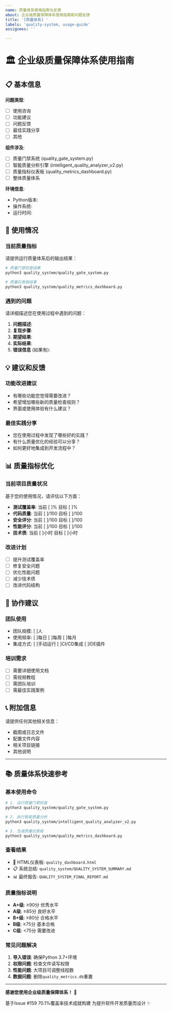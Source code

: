 ```yaml
---
name: 质量体系使用指南与反馈
about: 企业级质量保障体系使用指南和问题反馈
title: '[质量体系] '
labels: 'quality-system, usage-guide'
assignees: ''

---
```


# 🏛️ 企业级质量保障体系使用指南

## 📋 基本信息

**问题类型**:
- [ ] 使用咨询
- [ ] 功能建议
- [ ] 问题反馈
- [ ] 最佳实践分享
- [ ] 其他

**组件涉及**:
- [ ] 质量门禁系统 (quality_gate_system.py)
- [ ] 智能质量分析引擎 (intelligent_quality_analyzer_v2.py)
- [ ] 质量指标仪表板 (quality_metrics_dashboard.py)
- [ ] 整体质量体系

**环境信息**:
- Python版本:
- 操作系统:
- 运行时间:

## 🎯 使用情况

### 当前质量指标
请提供运行质量体系后的输出结果：

```bash
# 质量门禁检查结果
python3 quality_system/quality_gate_system.py

# 质量仪表板结果
python3 quality_system/quality_metrics_dashboard.py
```

### 遇到的问题
请详细描述您在使用过程中遇到的问题：

1. **问题描述**:
2. **复现步骤**:
3. **期望结果**:
4. **实际结果**:
5. **错误信息** (如果有):

## 💡 建议和反馈

### 功能改进建议
- 有哪些功能您觉得需要改进？
- 希望增加哪些新的质量检查规则？
- 界面或使用体验有什么建议？

### 最佳实践分享
- 您在使用过程中发现了哪些好的实践？
- 有什么质量优化的经验可以分享？
- 如何更好地集成到开发流程中？

## 📊 质量指标优化

### 当前项目质量状况
基于您的使用情况，请评估以下方面：

- **测试覆盖率**: 当前 [ ]% 目标 [ ]%
- **代码质量**: 当前 [ ]/100 目标 [ ]/100
- **安全评分**: 当前 [ ]/100 目标 [ ]/100
- **性能评分**: 当前 [ ]/100 目标 [ ]/100
- **技术债**: 当前 [ ]小时 目标 [ ]小时

### 改进计划
- [ ] 提升测试覆盖率
- [ ] 修复安全问题
- [ ] 优化性能问题
- [ ] 减少技术债
- [ ] 改进代码结构

## 🤝 协作建议

### 团队使用
- 团队规模: [ ]人
- 使用频率: [ ]每日 [ ]每周 [ ]每月
- 集成方式: [ ]手动运行 [ ]CI/CD集成 [ ]IDE插件

### 培训需求
- [ ] 需要详细使用文档
- [ ] 需视频教程
- [ ] 需团队培训
- [ ] 需最佳实践案例

## 📞 附加信息

请提供任何其他相关信息：

- 截图或日志文件
- 配置文件内容
- 相关项目链接
- 其他说明

---

## 📚 质量体系快速参考

### 基本使用命令
```bash
# 1. 运行质量门禁检查
python3 quality_system/quality_gate_system.py

# 2. 执行智能质量分析
python3 quality_system/intelligent_quality_analyzer_v2.py

# 3. 生成质量仪表板
python3 quality_system/quality_metrics_dashboard.py
```

### 查看结果
- 📄 HTML仪表板: `quality_dashboard.html`
- 📋 系统总结: `quality_system/QUALITY_SYSTEM_SUMMARY.md`
- 📊 最终报告: `QUALITY_SYSTEM_FINAL_REPORT.md`

### 质量指标说明
- **A+级**: ≥90分 优秀水平
- **A级**: ≥85分 良好水平
- **B+级**: ≥80分 合格水平
- **B级**: ≥75分 基本合格
- **C级**: <75分 需要改进

### 常见问题解决
1. **导入错误**: 确保Python 3.7+环境
2. **权限问题**: 检查文件读写权限
3. **性能问题**: 大项目可调整线程数
4. **数据问题**: 删除`quality_metrics.db`重置

---

**感谢您使用企业级质量保障体系！** 🎉

基于Issue #159 70.1%覆盖率技术成就构建
为提升软件开发质量而设计 ✨